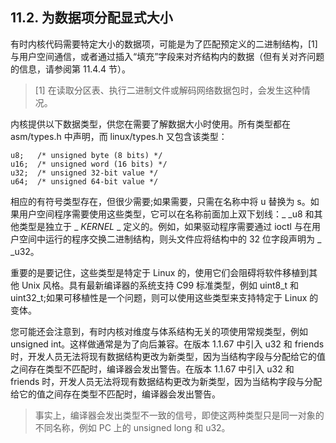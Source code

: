## 11.2. 为数据项分配显式大小
有时内核代码需要特定大小的数据项，可能是为了匹配预定义的二进制结构，[1] 与用户空间通信，或者通过插入“填充”字段来对齐结构内的数据（但有关对齐问题的信息，请参阅第 11.4.4 节）。
> [1] 在读取分区表、执行二进制文件或解码网络数据包时，会发生这种情况。

内核提供以下数据类型，供您在需要了解数据大小时使用。所有类型都在 asm/types.h 中声明，而 linux/types.h 又包含该类型：
```
u8;   /* unsigned byte (8 bits) */
u16;  /* unsigned word (16 bits) */
u32;  /* unsigned 32-bit value */
u64;  /* unsigned 64-bit value */
```
相应的有符号类型存在，但很少需要;如果需要，只需在名称中将 u 替换为 s。如果用户空间程序需要使用这些类型，它可以在名称前面加上双下划线：_ _u8 和其他类型是独立于 _ _KERNEL_ _ 定义的。例如，如果驱动程序需要通过 ioctl 与在用户空间中运行的程序交换二进制结构，则头文件应将结构中的 32 位字段声明为 _ _u32。

重要的是要记住，这些类型是特定于 Linux 的，使用它们会阻碍将软件移植到其他 Unix 风格。具有最新编译器的系统支持 C99 标准类型，例如 uint8_t 和 uint32_t;如果可移植性是一个问题，则可以使用这些类型来支持特定于 Linux 的变体。

您可能还会注意到，有时内核对维度与体系结构无关的项使用常规类型，例如 unsigned int。这样做通常是为了向后兼容。在版本 1.1.67 中引入 u32 和 friends 时，开发人员无法将现有数据结构更改为新类型，因为当结构字段与分配给它的值之间存在类型不匹配时，编译器会发出警告。在版本 1.1.67 中引入 u32 和 friends 时，开发人员无法将现有数据结构更改为新类型，因为当结构字段与分配给它的值之间存在类型不匹配时，编译器会发出警告。
> 事实上，编译器会发出类型不一致的信号，即使这两种类型只是同一对象的不同名称，例如 PC 上的 unsigned long 和 u32。